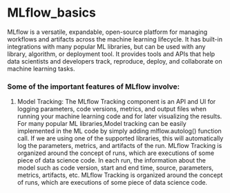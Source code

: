 # MLflow_basics
MLflow is a versatile, expandable, open-source platform for managing workflows and artifacts across the machine learning lifecycle. It has built-in integrations with many popular ML libraries, but can be used with any library, algorithm, or deployment tool. It provides tools and APIs that help data scientists and developers track, reproduce, deploy, and collaborate on machine learning tasks.

### Some of the important features of MLflow involve:
1. Model Tracking:
The MLflow Tracking component is an API and UI for logging parameters, code versions, metrics, and output files when running your machine learning code and for later visualizing the results. For many popular ML libraries,Model tracking can be easily implemented in the ML code by simply adding mlflow.autolog() function call. If we are using one of the supported libraries, this will automatically log the parameters, metrics, and artifacts of the run. 
MLflow Tracking is organized around the concept of runs, which are executions of some piece of data science code. In each run, the information about the model such as code version, start and end time, source, parameters, metrics, artifacts, etc. MLflow Tracking is organized around the concept of runs, which are executions of some piece of data science code.

              
